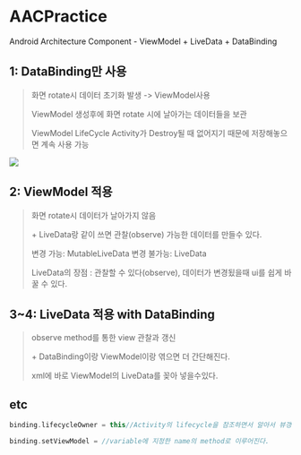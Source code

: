# AACPractice
Android Architecture Component - ViewModel + LiveData + DataBinding

## 1: DataBinding만 사용 
>화면 rotate시 데이터 초기화 발생 -> ViewModel사용
>
>ViewModel 생성후에 화면 rotate 시에 날아가는 데이터들을 보관
>
>ViewModel LifeCycle Activity가 Destroy될 때 없어지기 때문에 저장해놓으면 계속 사용 가능
<img src="https://developer.android.com/images/topic/libraries/architecture/viewmodel-lifecycle.png">


## 2: ViewModel 적용 
>화면 rotate시 데이터가 날아가지 않음
>
> \+ LiveData랑 같이 쓰면 관찰(observe) 가능한 데이터를 만들수 있다.
>
>변경 가능: MutableLiveData 변경 불가능: LiveData
>
>LiveData의 장점 : 관찰할 수 있다(observe), 데이터가 변경됬을때 ui를 쉽게 바꿀 수 있다.

## 3~4: LiveData 적용 with DataBinding
>observe method를 통한 view 관찰과 갱신
>
>\+ DataBinding이랑 ViewModel이랑 엮으면 더 간단해진다.
>
>xml에 바로 ViewModel의 LiveData를 꽂아 넣을수있다.

## etc
```kotlin
binding.lifecycleOwner = this//Activity의 lifecycle을 참조하면서 알아서 뷰갱신
```
```kotlin
binding.setViewModel = //variable에 지정한 name의 method로 이루어진다.
```
